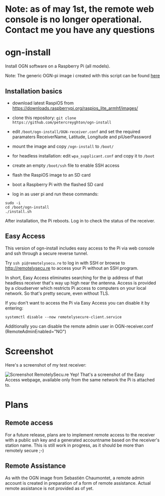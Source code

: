 # Note: as of may 1st, the remote web console is no longer operational. Contact me you have any questions

# ogn-install

Install OGN software on a Raspberry Pi (all models). 

Note: The generic OGN-pi image i created with this script can be found [here](https://drive.google.com/file/d/1P4IT78_i_FIv2Rtl5RsL8F1aWtVRKXJF/view?usp=sharing)

## Installation basics

- download latest RaspiOS from https://downloads.raspberrypi.org/raspios_lite_armhf/images/
- clone this repository:  `git clone https://github.com/petercreyghton/ogn-install`
- edit `/boot/ogn-install/OGN-receiver.conf` and set the required paramaters ReceiverName, Latitude, Longitude and piUserPassword

- mount the image and copy `/ogn-install` to `/boot/`
- for headless installation: edit `wpa_supplicant.conf` and copy it to `/boot`
- create an empty `/boot/ssh` file to enable SSH access
- flash the RaspiOS image to an SD card

- boot a Raspberry Pi with the flashed SD card
- log in as user pi and run these commands:

```
sudo -i
cd /boot/ogn-install
./install.sh
```

After installation, the Pi reboots. Log in to check the status of the receiver.

## Easy Access

This version of ogn-install includes easy access to the Pi via web console and ssh through a secure reverse tunnel.

Try `ssh pi@remotelysecu.re` to log in with SSH or browse to http://remotelysecu.re to access your Pi without an SSH program.

In short, Easy Access eliminates searching for the ip address of that headless receiver that's way up high near the antenna. Access is provided by a cloudserver which restricts Pi access to computers on your local network. So that's pretty secure, even without TLS.

If you don't want to access the Pi via Easy Access you can disable it by entering:

```
systemctl disable --now remotelysecure-client.service

```

Additionally you can disable the remote admin user in OGN-receiver.conf (RemoteAdminEnabled="NO")


# Screenshot 

Here's a screenshot of my test receiver:

![Screenshot RemotelySecu.re](https://github.com/petercreyghton/ogn-install/blob/master/Screenshot%202021-03-30%20at%2020.48.34.png)
Yep! That's a screenshot of the Easy Access webpage, available only from the same network the Pi is attached to. 

# Plans

## Remote access

For a future release, plans are to implement remote access to the receiver with a public ssh key and a generated accountname based on the receiver's station name. This is still work in progress, as it should be more than remotely secure ;-)

## Remote Assistance

As with the OGN image from Sebastién Chaumontet, a remote admin account is created in preparation of a form of remote assistance. Actual remote assistance is not provided as of yet.

